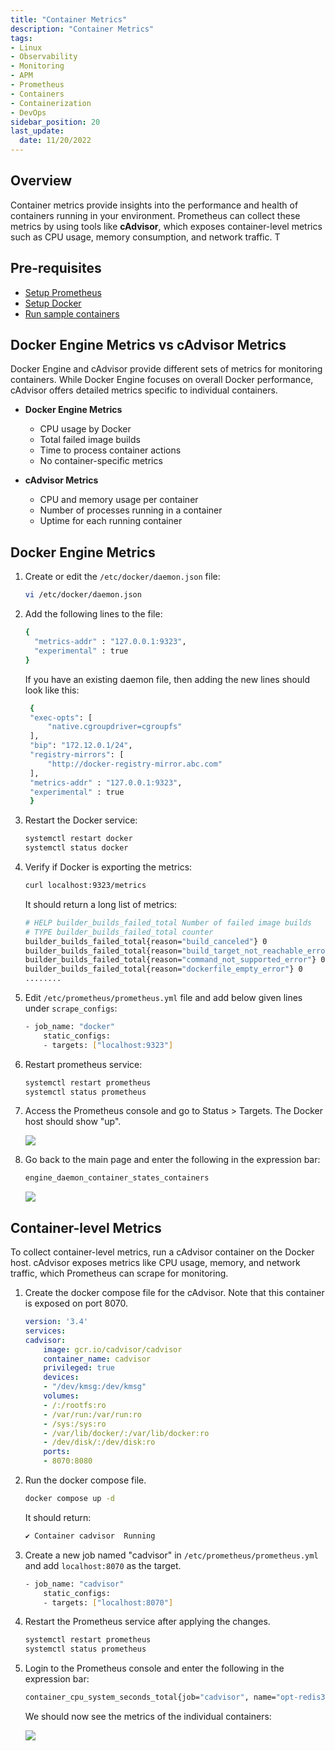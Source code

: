```yaml
---
title: "Container Metrics"
description: "Container Metrics"
tags: 
- Linux
- Observability
- Monitoring 
- APM
- Prometheus
- Containers
- Containerization
- DevOps
sidebar_position: 20
last_update:
  date: 11/20/2022
---
```



## Overview 

Container metrics provide insights into the performance and health of containers running in your environment. Prometheus can collect these metrics by using tools like **cAdvisor**, which exposes container-level metrics such as CPU usage, memory consumption, and network traffic. T

## Pre-requisites  

- [Setup Prometheus](/docs/018-Observability/010-Prometheus-and-Grafana/011-Installation.md)
- [Setup Docker](https://docs.docker.com/engine/install/)
- [Run sample containers](https://docs.docker.com/reference/cli/docker/container/run/#examples)

## Docker Engine Metrics vs cAdvisor Metrics 

Docker Engine and cAdvisor provide different sets of metrics for monitoring containers. While Docker Engine focuses on overall Docker performance, cAdvisor offers detailed metrics specific to individual containers.

- **Docker Engine Metrics**
    - CPU usage by Docker
    - Total failed image builds
    - Time to process container actions
    - No container-specific metrics

- **cAdvisor Metrics**
    - CPU and memory usage per container
    - Number of processes running in a container
    - Uptime for each running container

## Docker Engine Metrics

1. Create or edit the `/etc/docker/daemon.json` file:

   ```bash
   vi /etc/docker/daemon.json
   ```

2. Add the following lines to the file:

   ```bash
   {
     "metrics-addr" : "127.0.0.1:9323",
     "experimental" : true
   }
   ```

   If you have an existing daemon file, then adding the new lines should look like this:

   ```bash
    {
    "exec-opts": [
        "native.cgroupdriver=cgroupfs"
    ],
    "bip": "172.12.0.1/24",
    "registry-mirrors": [
        "http://docker-registry-mirror.abc.com"
    ],
    "metrics-addr" : "127.0.0.1:9323",
    "experimental" : true
    }
   ```

3. Restart the Docker service:

   ```bash
   systemctl restart docker
   systemctl status docker
   ```

4. Verify if Docker is exporting the metrics:

   ```bash
   curl localhost:9323/metrics
   ```

   It should return a long list of metrics:

    ```bash
    # HELP builder_builds_failed_total Number of failed image builds
    # TYPE builder_builds_failed_total counter
    builder_builds_failed_total{reason="build_canceled"} 0
    builder_builds_failed_total{reason="build_target_not_reachable_error"} 0
    builder_builds_failed_total{reason="command_not_supported_error"} 0
    builder_builds_failed_total{reason="dockerfile_empty_error"} 0
    ........
    ```

5. Edit `/etc/prometheus/prometheus.yml` file and add below given lines under `scrape_configs`:

    ```bash
    - job_name: "docker"
        static_configs:
        - targets: ["localhost:9323"] 
    ```

6. Restart prometheus service:

    ```bash
    systemctl restart prometheus 
    systemctl status prometheus 
    ```

7. Access the Prometheus console and go to Status > Targets. The Docker host should show "up".

    ![](/img/docs/12112024-observability-prometheus-docker-containers-up.png)

8. Go back to the main page and enter the following in the expression bar:

    ```bash
    engine_daemon_container_states_containers 
    ```

    ![](/img/docs/12112024-observability-prometheus-docker-containers-detailed.png)


## Container-level Metrics 

To collect container-level metrics, run a cAdvisor container on the Docker host. cAdvisor exposes metrics like CPU usage, memory, and network traffic, which Prometheus can scrape for monitoring.

1. Create the docker compose file for the cAdvisor. Note that this container is exposed on port 8070.

    ```yaml
    version: '3.4'
    services:
    cadvisor:
        image: gcr.io/cadvisor/cadvisor
        container_name: cadvisor
        privileged: true
        devices:
        - "/dev/kmsg:/dev/kmsg"
        volumes:
        - /:/rootfs:ro
        - /var/run:/var/run:ro
        - /sys:/sys:ro
        - /var/lib/docker/:/var/lib/docker:ro
        - /dev/disk/:/dev/disk:ro
        ports:
        - 8070:8080 
    ```

2. Run the docker compose file.

    ```bash
    docker compose up -d
    ```

    It should return:

    ```bash
    ✔ Container cadvisor  Running  
    ```

3. Create a new job named "cadvisor" in `/etc/prometheus/prometheus.yml` and add `localhost:8070` as the target. 

    ```bash
    - job_name: "cadvisor"
        static_configs:
        - targets: ["localhost:8070"] 
    ```

4. Restart the Prometheus service after applying the changes.

    ```bash
    systemctl restart prometheus 
    systemctl status prometheus 
    ```

5. Login to the Prometheus console and enter the following in the expression bar:

    ```bash
    container_cpu_system_seconds_total{job="cadvisor", name="opt-redis3-1"} 
    ```

    We should now see the metrics of the individual containers:

    ![](/img/docs/12112024-observability-prometheus-docker-containers-level-metrics.png)
